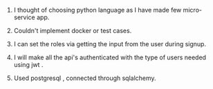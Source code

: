 1. I thought of choosing python language as I have made few micro-service app.

2. Couldn't implement docker or test cases.

3. I can set the roles via getting the input from the user during signup.

4. I will make all the api's authenticated with the type of users needed using jwt .

5.  Used postgresql , connected through sqlalchemy.

